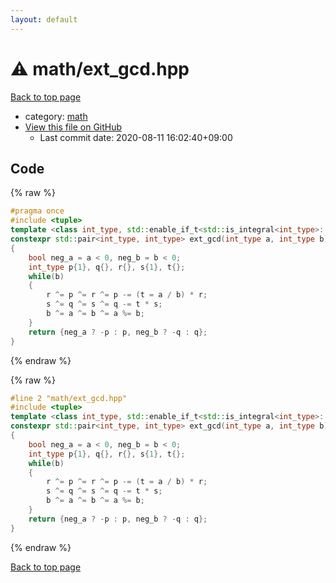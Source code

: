 ```yaml
---
layout: default
---
```


<!-- mathjax config similar to math.stackexchange -->
<script type="text/javascript" async
  src="https://cdnjs.cloudflare.com/ajax/libs/mathjax/2.7.5/MathJax.js?config=TeX-MML-AM_CHTML">
</script>
<script type="text/x-mathjax-config">
  MathJax.Hub.Config({
    TeX: { equationNumbers: { autoNumber: "AMS" }},
    tex2jax: {
      inlineMath: [ ['$','$'] ],
      processEscapes: true
    },
    "HTML-CSS": { matchFontHeight: false },
    displayAlign: "left",
    displayIndent: "2em"
  });
</script>

<script type="text/javascript" src="https://cdnjs.cloudflare.com/ajax/libs/jquery/3.4.1/jquery.min.js"></script>
<script src="https://cdn.jsdelivr.net/npm/jquery-balloon-js@1.1.2/jquery.balloon.min.js" integrity="sha256-ZEYs9VrgAeNuPvs15E39OsyOJaIkXEEt10fzxJ20+2I=" crossorigin="anonymous"></script>
<script type="text/javascript" src="../../assets/js/copy-button.js"></script>
<link rel="stylesheet" href="../../assets/css/copy-button.css" />


# :warning: math/ext_gcd.hpp

<a href="../../index.html">Back to top page</a>

* category: <a href="../../index.html#7e676e9e663beb40fd133f5ee24487c2">math</a>
* <a href="{{ site.github.repository_url }}/blob/master/math/ext_gcd.hpp">View this file on GitHub</a>
    - Last commit date: 2020-08-11 16:02:40+09:00




## Code

<a id="unbundled"></a>
{% raw %}
```cpp
#pragma once
#include <tuple>
template <class int_type, std::enable_if_t<std::is_integral<int_type>::value, std::nullptr_t> = nullptr>
constexpr std::pair<int_type, int_type> ext_gcd(int_type a, int_type b)
{
    bool neg_a = a < 0, neg_b = b < 0;
    int_type p{1}, q{}, r{}, s{1}, t{};
    while(b)
    {
        r ^= p ^= r ^= p -= (t = a / b) * r;
        s ^= q ^= s ^= q -= t * s;
        b ^= a ^= b ^= a %= b;
    }
    return {neg_a ? -p : p, neg_b ? -q : q};
}

```
{% endraw %}

<a id="bundled"></a>
{% raw %}
```cpp
#line 2 "math/ext_gcd.hpp"
#include <tuple>
template <class int_type, std::enable_if_t<std::is_integral<int_type>::value, std::nullptr_t> = nullptr>
constexpr std::pair<int_type, int_type> ext_gcd(int_type a, int_type b)
{
    bool neg_a = a < 0, neg_b = b < 0;
    int_type p{1}, q{}, r{}, s{1}, t{};
    while(b)
    {
        r ^= p ^= r ^= p -= (t = a / b) * r;
        s ^= q ^= s ^= q -= t * s;
        b ^= a ^= b ^= a %= b;
    }
    return {neg_a ? -p : p, neg_b ? -q : q};
}

```
{% endraw %}

<a href="../../index.html">Back to top page</a>

